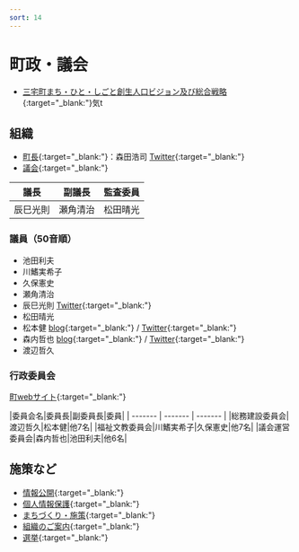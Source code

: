 ```yaml
---
sort: 14
---
```


# 町政・議会
- [三宅町まち・ひと・しごと創生人口ビジョン及び総合戦略](https://www.town.miyake.lg.jp/chosei/sesaku/post_40.html){:target="_blank:"}気t

## 組織
- [町長](https://www.town.miyake.lg.jp/chosei/chocho/index.html){:target="_blank:"}：森田浩司 [Twitter](https://twitter.com/miyake_cho_cho){:target="_blank:"}
- [議会](https://www.town.miyake.lg.jp/chosei/gikai/index.html){:target="_blank:"}

|議長|副議長|監査委員|
| ------- | ------- | -------- |
|辰巳光則|瀬角清治|松田晴光|

### 議員（50音順）
- 池田利夫
- 川鰭実希子
- 久保憲史
- 瀬角清治
- 辰巳光則 [Twitter](https://twitter.com/tatsumi1967){:target="_blank:"}
- 松田晴光
- 松本健 [blog](http://miyake365.jp/){:target="_blank:"} / [Twitter](https://twitter.com/MatsumoTake){:target="_blank:"}
- 森内哲也 [blog](https://mt.best-for-u.com/){:target="_blank:"} / [Twitter](https://twitter.com/my_moriuch){:target="_blank:"}
- 渡辺哲久

### 行政委員会
[町webサイト](https://www.town.miyake.lg.jp/chosei/gyosei/index.html){:target="_blank:"}

|委員会名|委員長|副委員長|委員|
| ------- | ------- | ------- | 
|総務建設委員会|渡辺哲久|松本健|他7名|
|福祉文教委員会|川鰭実希子|久保憲史|他7名|
|議会運営委員会|森内哲也|池田利夫|他6名|

## 施策など
- [情報公開](https://www.town.miyake.lg.jp/chosei/kokai/jyohokokai.html){:target="_blank:"}
- [個人情報保護](https://www.town.miyake.lg.jp/chosei/kojin/kojinjyoho.html){:target="_blank:"}
- [まちづくり・施策](https://www.town.miyake.lg.jp/chosei/sesaku/index.html){:target="_blank:"}
- [組織のご案内](https://www.town.miyake.lg.jp/chosei/soshiki/index.html){:target="_blank:"}
- [選挙](https://www.town.miyake.lg.jp/chosei/senkyo/index.html){:target="_blank:"}
